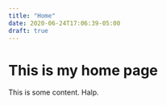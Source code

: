 ```yaml
---
title: "Home"
date: 2020-06-24T17:06:39-05:00
draft: true
---
```


# This is my home page

This is some content. Halp.
